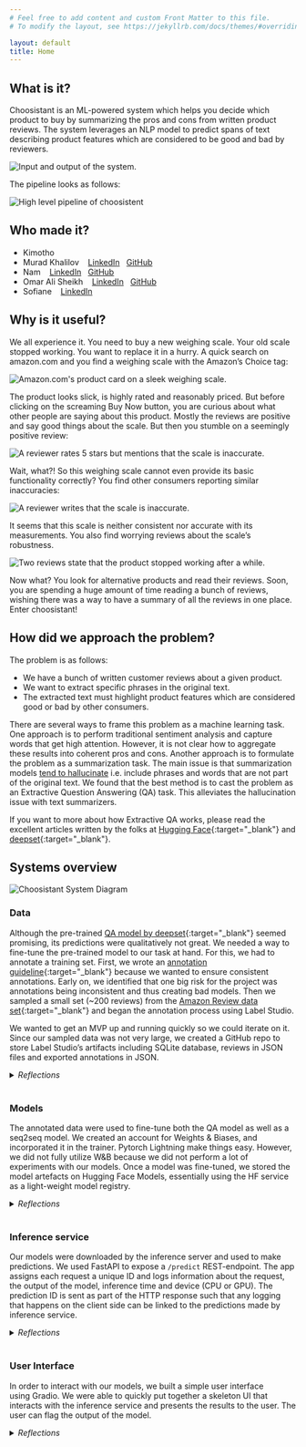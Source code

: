 ```yaml
---
# Feel free to add content and custom Front Matter to this file.
# To modify the layout, see https://jekyllrb.com/docs/themes/#overriding-theme-defaults

layout: default
title: Home 
---
```


## What is it?

Choosistant is an ML-powered system which helps you decide which product to buy by summarizing the pros and cons from written product reviews. The system leverages an NLP model to predict spans of text describing product features which are considered to be good and bad by reviewers.

<img src="/assets/img/choosistant-input-output.png" alt="Input and output of the system." />

The pipeline looks as follows:

![High level pipeline of choosistent](/assets/img/choosistant-high-level-pipeline.png)

## Who made it?

- Kimotho
- Murad Khalilov
    &nbsp;&nbsp;
    <a href="https://www.linkedin.com/in/muradkhalil/" target="_blank"><i class="fa-brands fa-linkedin"></i> LinkedIn</a>
    &nbsp;
    <a href="https://github.com/MuradKhalil" target="_blank"><i class="fa-brands fa-github"></i> GitHub</a>
- Nam
    &nbsp;&nbsp;
    <a href="https://www.linkedin.com/in/changhyeon-nam-9306a616b/" target="_blank"><i class="fa-brands fa-linkedin"></i> LinkedIn</a>
    &nbsp;
    <a href="https://github.com/changhyeonnam" target="_blank"><i class="fa-brands fa-github"></i> GitHub</a>
- Omar Ali Sheikh
    &nbsp;&nbsp;
    <a href="https://www.linkedin.com/in/osheikhomar/" target="_blank"><i class="fa-brands fa-linkedin"></i> LinkedIn</a>
    &nbsp;
    <a href="https://github.com/sheikhomar/" target="_blank"><i class="fa-brands fa-github"></i> GitHub</a>
- Sofiane
    &nbsp;&nbsp;
    <a href="https://www.linkedin.com/in/sofiane-chami-a3259b87" target="_blank"><i class="fa-brands fa-linkedin"></i> LinkedIn</a>

## Why is it useful?

We all experience it. You need to buy a new weighing scale. Your old scale stopped working. You want to replace it in a hurry. A quick search on amazon.com and you find a weighing scale with the Amazon’s Choice tag:

![Amazon.com's product card on a sleek weighing scale.](/assets/img/amazon-weight-scale-product-card.png)

The product looks slick, is highly rated and reasonably priced. But before clicking on the screaming Buy Now button, you are curious about what other people are saying about this product. Mostly the reviews are positive and say good things about the scale. But then you stumble on a seemingly positive review:

![A reviewer rates 5 stars but mentions that the scale is inaccurate.](/assets/img/amazon-review-five-star-negative-review.png)

Wait, what?! So this weighing scale cannot even provide its basic functionality correctly? You find other consumers reporting similar inaccuracies:

![A reviewer writes that the scale is inaccurate.](/assets/img/amazon-review-one-star-inaccurate.png)

It seems that this scale is neither consistent nor accurate with its measurements. You also find worrying reviews about the scale’s robustness.

![Two reviews state that the product stopped working after a while.](/assets/img/amazon-review-product-dies.png)

Now what? You look for alternative products and read their reviews. Soon, you are spending a huge amount of time reading a bunch of reviews, wishing there was a way to have a summary of all the reviews in one place. Enter choosistant!

## How did we approach the problem?

The problem is as follows:

- We have a bunch of written customer reviews about a given product.
- We want to extract specific phrases in the original text.
- The extracted text must highlight product features which are considered good or bad by other consumers.

There are several ways to frame this problem as a machine learning task. One approach is to perform traditional sentiment analysis and capture words that get high attention. However, it is not clear how to aggregate these results into coherent pros and cons. Another approach is to formulate the problem as a summarization task. The main issue is that summarization models [tend to hallucinate](https://towardsdatascience.com/entity-level-factual-consistency-in-abstractive-text-summarization-cb19e8a48397) i.e. include phrases and words that are not part of the original text. We found that the best method is to cast the problem as an Extractive Question Answering (QA) task. This alleviates the hallucination issue with text summarizers.

If you want to more about how Extractive QA works, please read the excellent articles written by the folks at [Hugging Face](https://huggingface.co/tasks/question-answering){:target="_blank"} and [deepset](https://www.deepset.ai/blog/modern-question-answering-systems-explained){:target="_blank"}.

## Systems overview

![Choosistant System Diagram](/assets/img/choosistant-system-overview.png)

### Data

Although the pre-trained [QA model by deepset](https://huggingface.co/deepset/roberta-base-squad2?context=My+name+is+Sarah+and+I+live+in+London&question=Where+do+I+live%3F){:target="_blank"} seemed promising, its predictions were qualitatively not great. We needed a way to fine-tune the pre-trained model to our task at hand. For this, we had to annotate a training set. First, we wrote an [annotation guideline](https://www.notion.so/Annotation-Instructions-da16af9ee482480aab5fa0d1b155583d){:target="_blank"} because we wanted to ensure consistent annotations. Early on, we identified that one big risk for the project was annotations being inconsistent and thus creating bad models. Then we sampled a small set (~200 reviews) from the [Amazon Review data set](https://nijianmo.github.io/amazon/){:target="_blank"} and began the annotation process using Label Studio.

We wanted to get an MVP up and running quickly so we could iterate on it. Since our sampled data was not very large, we created a GitHub repo to store Label Studio’s artifacts including SQLite database, reviews in JSON files and exported annotations in JSON.

<details>
<summary><em>Reflections</em></summary>

<ul>
<li>Some of the reviews were difficult to annotate. We learned that there was a need to provide more contextual information (e.g. name, brief description, pictures etc. of the product) in the annotation interface. This context should help annotators be better at disambiguating phrases in the review text.</li>
<li>Despite our best efforts, there are still inconsistent annotations in the training set. Standard practice for overcoming this challenge is to collect more than one annotation for the same piece of text. Then find a way to handle disagreements between the annotators. In addition, it allows us to measure the extent to which the output of the annotation process can be repeated and scaled.</li>
<li>Ensuring the quality of the annotations is important. However, we did not put a proper quality assurance step in place to check what the training set looked like. We did manual spot checks. However, that does not scale and is to repeatable. To create a data flywheel, we need a QA process.</li>
<li>Instead of using GitHub as our storage repo, an alternative option might be to upload the data to <a href="https://danielvanstrien.xyz/huggingface/huggingface-datasets/annotation/full%20stack%20deep%20learning%20notes/2022/09/07/label-studio-annotations-hub.html" target="_blank">Hugging Face Dataset as a fellow FSDL student did</a>.
</li>
</ul>

</details>
&nbsp;

### Models

The annotated data were used to fine-tune both the QA model as well as a seq2seq model. We created an account for Weights & Biases, and incorporated it in the trainer. Pytorch Lightning make things easy. However, we did not fully utilize W&B because we did not perform a lot of experiments with our models. Once a model was fine-tuned, we stored the model artefacts on Hugging Face Models, essentially using the HF service as a light-weight model registry.

<details>
<summary><em>Reflections</em></summary>

<ul>
<li>
Use a true model registry that allows us to not only track model versions but also information surrounding the fine-tuning process. This includes information like what code was used to fine-tune the model (Git SHA), what are the characteristics of the training data (data profile), and the results of the experiments that produced the model (link to experiment tracking service).
</li>
</ul>

</details>
&nbsp;

### Inference service

Our models were downloaded by the inference server and used to make predictions. We used FastAPI to expose a `/predict` REST-endpoint. The app assigns each request a unique ID and logs information about the request, the output of the model, inference time and device (CPU or GPU). The prediction ID is sent as part of the HTTP response such that any logging that happens on the client side can be linked to the predictions made by inference service.

<details>
<summary><em>Reflections</em></summary>

<ul>
<li>The inference speed on GPU is around 800 ms while it is 10 times slower on the CPU. To speed things up, we are considering experimeting <a href="https://huggingface.co/docs/optimum/index" target="_blank">Hugging Face Optimum</a>.</li>
</ul>

</details>
&nbsp;

### User Interface

In order to interact with our models, we built a simple user interface using Gradio. We were able to quickly put together a skeleton UI that interacts with the inference service and presents the results to the user. The user can flag the output of the model.

<details>
<summary><em>Reflections</em></summary>

<ul>
<li>
Our experience developing a UI on Gradio was a bit painful. It was easy to write a simple UI, but customizing and debugging the Gradio app was frustrating. Briefly, we considered port the UI code to Streamlit. We skipped this idea because our aim was to create a browser extension that summarizes pros and cons in-site.
</li>
</ul>

</details>
&nbsp;
